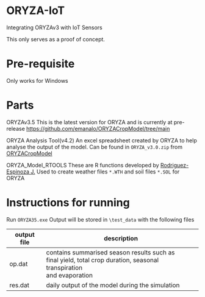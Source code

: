 # ORYZA-IoT
Integrating ORYZAv3 with IoT Sensors

This only serves as a proof of concept.

# Pre-requisite
Only works for Windows


# Parts
ORYZAv3.5
This is the latest version for ORYZA and is currently at pre-release
https://github.com/emanalo/ORYZACropModel/tree/main

ORYZA Analysis Tool(v4.2)
An excel spreadsheet created by ORYZA to help analyse the output of the model.
Can be found in `ORYZA_v3.0.zip` from [ORYZACropModel](https://github.com/emanalo/ORYZACropModel/tree/main)

ORYZA_Model_RTOOLS
These are R functions developed by [Rodriguez-Espinoza J.](https://github.com/jrodriguez88/ORYZA_Model_RTOOLS?tab=readme-ov-file)
Used to create weather files `*.WTH` and soil files `*.SOL` for ORYZA

# Instructions for running
Run `ORYZA35.exe`
Output will be stored in `\test_data` with the following files

| output file | description                                                                                                               |
| ----------- | ------------------------------------------------------------------------------------------------------------------------- |
| op.dat      | contains summarised season results such as<br>final yield, total crop duration, seasonal transpiration<br>and evaporation |
| res.dat     | daily output of the model during the simulation                                                                           |


